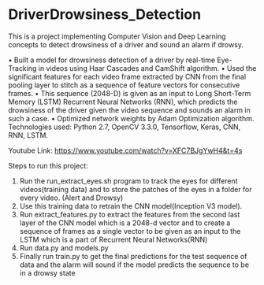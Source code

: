 
# DriverDrowsiness_Detection
This is a project implementing Computer Vision and Deep Learning concepts to detect drowsiness of a driver and sound an alarm if drowsy.

• Built a model for drowsiness detection of a driver by real-time Eye-Tracking in videos using Haar Cascades and CamShift algorithm.
• Used the significant features for each video frame extracted by CNN from the final pooling layer to stitch as a sequence of feature vectors for consecutive frames.
• This sequence (2048-D) is given as an input to Long Short-Term Memory (LSTM) Recurrent Neural Networks (RNN), which predicts the drowsiness of the driver given the video sequence and sounds an alarm in such a case.
• Optimized network weights by Adam Optimization algorithm.
Technologies used: Python 2.7, OpenCV 3.3.0, Tensorflow, Keras, CNN, RNN, LSTM.

Youtube Link: https://www.youtube.com/watch?v=XFC7BJgYwH4&t=4s

Steps to run this project:
1. Run the run_extract_eyes.sh program to track the eyes for different videos(training data) and to store the patches of the eyes in a folder for every video. (Alert and Drowsy)
2. Use this training data to retrain the CNN model(Inception V3 model).
3. Run extract_features.py to extract the features from the second last layer of the CNN model which is a 2048-d vector and to create a sequence of frames as a single vector to be given as an input to the LSTM which is a part of Recurrent Neural Networks(RNN)
4. Run data.py and models.py
5. Finally run train.py to get the final predictions for the test sequence of data and the alarm will sound if the model predicts the sequence to be in a drowsy state
